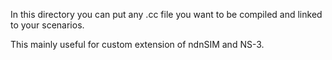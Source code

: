 In this directory you can put any .cc file you want to be compiled and linked to your scenarios. 

This mainly useful for custom extension of ndnSIM and NS-3.

